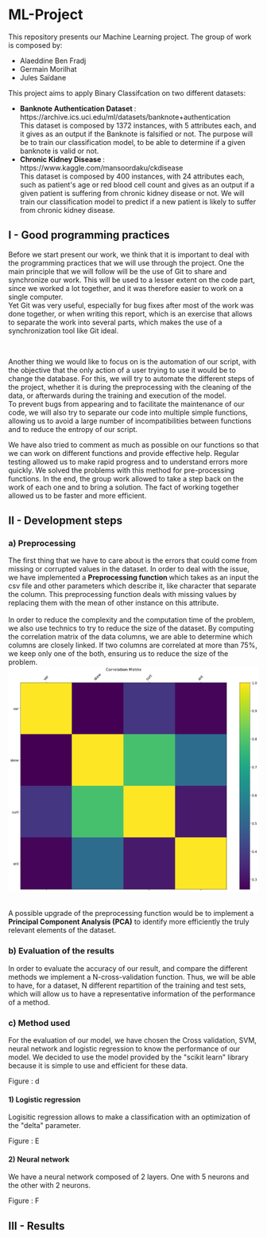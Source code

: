 # ML-Project
This repository presents our Machine Learning project. The group of work is composed by:

<ul>
  <li> Alaeddine Ben Fradj</li>
    <li> Germain Morilhat</li>
    <li> Jules Saïdane</li>


  </ul>
  
This project aims to apply Binary Classifcation on two different datasets: 
<ul>
  <li> <b> Banknote Authentication Dataset </b> : https://archive.ics.uci.edu/ml/datasets/banknote+authentication <br>
    This dataset is composed by 1372 instances, with 5 attributes each, and it gives as an output if the Banknote is falsified or not. The purpose will be to train our classification model, to be able to determine if a given banknote is valid or not.
  </li>
  <li> <b> Chronic Kidney Disease </b> : https://www.kaggle.com/mansoordaku/ckdisease <br>
    This dataset is composed by 400 instances, with 24 attributes each, such as patient's age or red blood cell count and gives as an output if a given patient is suffering from chronic kidney disease or not. We will train our classification model to predict if a new patient is likely to suffer from chronic kidney disease.
  </li>
</ul>

<h2>I - Good programming practices </h2>

<p>
Before we start present our work, we think that it is important to deal with the programming practices that we will use through the project. One the main principle that we will follow will be the use of Git to share and synchronize our work. This will be used to a lesser extent on the code part, since we worked a lot together, and it was therefore easier to work on a single computer.<br> Yet Git was very useful, especially for bug fixes after most of the work was done together, or when writing this report, which is an exercise that allows to separate the work into several parts, which makes the use of a synchronization tool like Git ideal.
</p>
<br>
<p>
Another thing we would like to focus on is the automation of our script, with the objective that the only action of a user trying to use it would be to change the database. For this, we will try to automate the different steps of the project, whether it is during the preprocessing with the cleaning of the data, or afterwards during the training and execution of the model.<br> To prevent bugs from appearing and to facilitate the maintenance of our code, we will also try to separate our code into multiple simple functions, allowing us to avoid a large number of incompatibilities between functions and to reduce the entropy of our script.
 
  We have also tried to comment as much as possible on our functions so that we can work on different functions and provide effective help. Regular testing allowed us to make rapid progress and to understand errors more quickly. We solved the problems with this method for pre-processing functions.
  In the end, the group work allowed to take a step back on the work of each one and to bring a solution. The fact of working together allowed us to be faster and more efficient. 

</p>

<h2> II - Development steps </h2>

<h3> a) Preprocessing</h3>

The first thing that we have to care about is the errors that could come from missing or corrupted values in the dataset. In order to deal with the issue, we have implemented a <b> Preprocessing function </b> which takes as an input the csv file and other parameters which describe it, like character that separate the column. This preprocessing function deals with missing values by replacing them with the mean of other instance on this attribute. <br>
<br>
In order to reduce the complexity and the computation time of the problem, we also use technics to try to reduce the size of the dataset. By computing the correlation matrix of the data columns, we are able to determine which columns are closely linked. If two columns are correlated at more than 75%, we keep only one of the both, ensuring us to reduce the size of the problem.
![alt text](https://github.com/GermainMorilhat/ML-Project/blob/main/correlation_matrix_banknote.png)

<br> A possible upgrade of the preprocessing function would be to implement a <b>Principal Component Analysis (PCA)</b> to identify more efficiently the truly relevant elements of the dataset.

<h3> b) Evaluation of the results </h3>


  In order to evaluate the accuracy of our result, and compare the different methods we implement a N-cross-validation function. Thus, we will be able to have, for a dataset, N different repartition of the training and test sets, which will allow us to have a representative information of the performance of a method.

<h3> c) Method used </h3>

  For the evaluation of our model, we have chosen the Cross validation, SVM, neural network and logistic regression to know the performance of our model. We decided to use the model provided by the "scikit learn" library because it is simple to use and efficient for these data.

  
  Figure : d
 

<h4> 1) Logistic regression </h3>
    
   Logisitic regression allows to make a classification with an optimization of the "delta" parameter. 
  
   Figure : E
  
<h4> 2) Neural network </h3>
  
 We have a neural network composed of 2 layers. One with 5 neurons and the other with 2 neurons. 
  
  Figure : F 
  
 
   

<h2> III - Results </h2>


